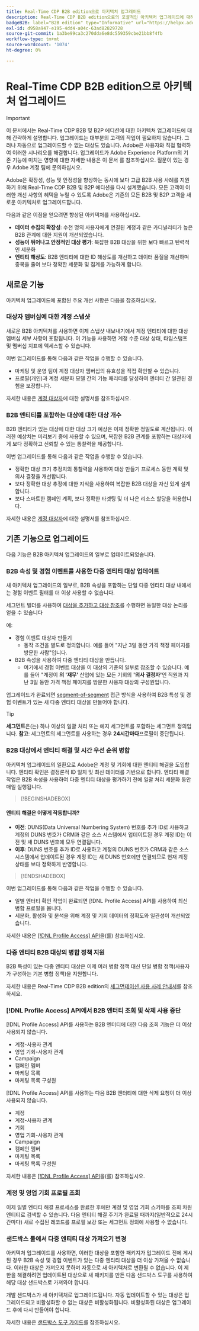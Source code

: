 ```yaml
---
title: Real-Time CDP B2B edition으로 아키텍처 업그레이드
description: Real-Time CDP B2B edition으로의 포괄적인 아키텍처 업그레이드에 대해 알아보려면 이 문서 를 참조하십시오.
badgeB2B: label="B2B edition" type="Informative" url="https://helpx.adobe.com/kr/legal/product-descriptions/real-time-customer-data-platform-b2b-edition-prime-and-ultimate-packages.html newtab=true"
exl-id: d958a947-e195-4dd4-a04c-63ad82829728
source-git-commit: 1a3be99ca3c270dda6e8dc559359cbe21bb8f4fb
workflow-type: tm+mt
source-wordcount: '1074'
ht-degree: 0%

---
```


# Real-Time CDP B2B edition으로 아키텍처 업그레이드

>[!IMPORTANT]
>
>이 문서에서는 Real-Time CDP B2B 및 B2P 에디션에 대한 아키텍처 업그레이드에 대해 간략하게 설명합니다. 업그레이드는 대부분의 고객의 작업이 필요하지 않습니다. 그러나 자동으로 업그레이드할 수 없는 대상도 있습니다. Adobe은 사용자와 직접 협력하여 이러한 시나리오를 해결합니다. 업그레이드가 Adobe Experience Platform의 기존 기능에 미치는 영향에 대한 자세한 내용은 이 문서 를 참조하십시오. 질문이 있는 경우 Adobe 계정 팀에 문의하십시오.

Adobe은 확장성, 성능 및 안정성을 향상하는 동시에 보다 고급 B2B 사용 사례를 지원하기 위해 Real-Time CDP B2B 및 B2P 에디션을 다시 설계했습니다. 모든 고객이 이러한 개선 사항의 혜택을 누릴 수 있도록 Adobe은 기존의 모든 B2B 및 B2P 고객을 새로운 아키텍처로 업그레이드합니다.

다음과 같은 이점을 얻으려면 향상된 아키텍처를 사용하십시오.

* **데이터 수집의 확장성**: 수천 명의 사용자에게 연결된 계정과 같은 카디널리티가 높은 B2B 관계에 대한 지원이 개선되었습니다.
* **성능이 뛰어나고 안정적인 대상 평가**: 복잡한 B2B 대상을 위한 보다 빠르고 탄력적인 세분화
* **엔티티 해상도**: B2B 엔티티에 대한 ID 해상도를 개선하고 데이터 품질을 개선하며 중복을 줄여 보다 정확한 세분화 및 집계를 가능하게 합니다.

## 새로운 기능

아키텍처 업그레이드에 포함된 주요 개선 사항은 다음을 참조하십시오.

### 대상자 멤버십에 대한 계정 스냅샷

새로운 B2B 아키텍처를 사용하면 이제 스냅샷 내보내기에서 계정 엔티티에 대한 대상 멤버십 세부 사항이 포함됩니다. 이 기능을 사용하면 계정 수준 대상 상태, 타임스탬프 및 멤버십 지표에 액세스할 수 있습니다.

이번 업그레이드를 통해 다음과 같은 작업을 수행할 수 있습니다.

* 마케팅 및 운영 팀이 계정 대상자 멤버십의 유효성을 직접 확인할 수 있습니다.
* 프로필(개인)과 계정 세분화 모델 간의 기능 패리티를 달성하여 엔터티 간 일관된 경험을 보장합니다.

자세한 내용은 [계정 대상자](../segmentation/types/account-audiences.md)에 대한 설명서를 참조하십시오.

### B2B 엔티티를 포함하는 대상에 대한 대상 개수

B2B 엔티티가 있는 대상에 대한 대상 크기 예상은 이제 정확한 정밀도로 계산됩니다. 이러한 예상치는 미리보기 중에 사용할 수 있으며, 복잡한 B2B 관계를 포함하는 대상자에게 보다 정확하고 신뢰할 수 있는 통찰력을 제공합니다.

이번 업그레이드를 통해 다음과 같은 작업을 수행할 수 있습니다.

* 정확한 대상 크기 추정치의 통찰력을 사용하여 대상 만들기 프로세스 동안 계획 및 의사 결정을 개선합니다.
* 보다 정확한 대상 추정에 대한 지식을 사용하여 복잡한 B2B 대상을 자신 있게 설계합니다.
* 보다 스마트한 캠페인 계획, 보다 정확한 타겟팅 및 더 나은 리소스 할당을 허용합니다.

자세한 내용은 [계정 대상자](../segmentation/types/account-audiences.md)에 대한 설명서를 참조하십시오.

## 기존 기능으로 업그레이드

다음 기능은 B2B 아키텍처 업그레이드의 일부로 업데이트되었습니다.

### B2B 속성 및 경험 이벤트를 사용한 다중 엔티티 대상 업데이트

새 아키텍처 업그레이드의 일부로, B2B 속성을 포함하는 단일 다중 엔티티 대상 내에서는 경험 이벤트 필터를 더 이상 사용할 수 없습니다.

세그먼트 빌더를 사용하여 [대상을 추가하고 대상 참조](../segmentation/ui/segment-builder.md#adding-audiences)를 수행하면 동일한 대상 논리를 얻을 수 있습니다

예:

* 경험 이벤트 대상자 만들기
   * 동작 조건을 별도로 정의합니다. 예를 들어 &quot;지난 3일 동안 가격 책정 페이지를 방문한 사람&quot;입니다.
* B2B 속성을 사용하여 다중 엔티티 대상을 만듭니다.
   * 여기에서 경험 이벤트 대상을 이 대상의 기준의 일부로 참조할 수 있습니다. 예를 들어 &quot;계정이 **의 &#39;재무&#39;** 산업에 있는 모든 기회의 **&#39;의사 결정자&#39;**&#x200B;인 직원과 지난 3일 동안 가격 책정 페이지를 방문한 사용자 대상의 구성원입니다.

업그레이드가 완료되면 [segment-of-segment](../segmentation/methods/edge-segmentation.md#edge-segmentation-query-types) 접근 방식을 사용하여 B2B 특성 및 경험 이벤트가 있는 새 다중 엔티티 대상을 만들어야 합니다.

>[!TIP]
>
>**세그먼트**&#x200B;은(는) 하나 이상의 일괄 처리 또는 에지 세그먼트를 포함하는 세그먼트 정의입니다. **참고**: 세그먼트의 세그먼트를 사용하는 경우 **24시간마다**&#x200B;프로필이 중단됩니다.

### B2B 대상에서 엔티티 해결 및 시간 우선 순위 병합

아키텍처 업그레이드의 일환으로 Adobe은 계정 및 기회에 대한 엔티티 해결을 도입합니다. 엔티티 확인은 결정론적 ID 일치 및 최신 데이터를 기반으로 합니다. 엔티티 해결 작업은 B2B 속성을 사용하여 다중 엔티티 대상을 평가하기 전에 일괄 처리 세분화 동안 매일 실행됩니다.

>[!BEGINSHADEBOX]

#### 엔티티 해결은 어떻게 작동합니까?

* **이전**: DUNS(Data Universal Numbering System) 번호를 추가 ID로 사용하고 계정의 DUNS 번호가 CRM과 같은 소스 시스템에서 업데이트된 경우 계정 ID는 이전 및 새 DUNS 번호에 모두 연결됩니다.
* **이후**: DUNS 번호를 추가 ID로 사용하고 계정의 DUNS 번호가 CRM과 같은 소스 시스템에서 업데이트된 경우 계정 ID는 새 DUNS 번호에만 연결되므로 현재 계정 상태를 보다 정확하게 반영합니다.

>[!ENDSHADEBOX]

이번 업그레이드를 통해 다음과 같은 작업을 수행할 수 있습니다.

* 일별 엔터티 확인 작업이 완료되면 [!DNL Profile Access] API를 사용하여 최신 병합 프로필을 봅니다.
* 세분화, 활성화 및 분석을 위해 계정 및 기회 데이터의 정확도와 일관성이 개선되었습니다.

자세한 내용은 [[!DNL Profile Access] API](../profile/api/entities.md)을(를) 참조하십시오.

### 다중 엔티티 B2B 대상의 병합 정책 지원

B2B 특성이 있는 다중 엔티티 대상은 이제 여러 병합 정책 대신 단일 병합 정책(사용자가 구성하는 기본 병합 정책)을 지원합니다.

자세한 내용은 Real-Time CDP B2B edition의 [세그먼테이션 사용 사례 안내서](./segmentation/b2b.md)를 참조하세요.

### [!DNL Profile Access] API에서 B2B 엔터티 조회 및 삭제 사용 중단

[!DNL Profile Access] API를 사용하는 B2B 엔터티에 대한 다음 조회 기능은 더 이상 사용되지 않습니다.

* 계정-사용자 관계
* 영업 기회-사용자 관계
* Campaign
* 캠페인 멤버
* 마케팅 목록
* 마케팅 목록 구성원

[!DNL Profile Access] API를 사용하는 다음 B2B 엔터티에 대한 삭제 요청이 더 이상 사용되지 않습니다.

* 계정
* 계정-사용자 관계
* 기회
* 영업 기회-사용자 관계
* Campaign
* 캠페인 멤버
* 마케팅 목록
* 마케팅 목록 구성원

자세한 내용은 [[!DNL Profile Access] API](../profile/api/entities.md)을(를) 참조하십시오.

### 계정 및 영업 기회 프로필 조회

이제 일별 엔티티 해결 프로세스를 완료한 후에만 계정 및 영업 기회 스키마를 조회 차원 엔티티로 검색할 수 있습니다. 다음 엔티티 해결 주기가 완료될 때까지(일반적으로 24시간마다) 새로 수집된 레코드를 프로필 보강 또는 세그먼트 정의에 사용할 수 없습니다.

<!-- ### Deprecation of audience creation via API for B2B entities

Creation of audiences using B2B entities via API is being deprecated. The list of affected B2B entities include:

* Account
* Opportunity
* Account-Person Relation
* Opportunity-Person Relation
* Campaign
* Campaign Member
* Marketing List
* Marketing List Member

Read the [segment definitions endpoint API guide](../segmentation/api/segment-definitions.md) for more information. -->

### 샌드박스 툴에서 다중 엔티티 대상 가져오기 변경

아키텍처 업그레이드를 사용하면, 이러한 대상을 포함한 패키지가 업그레이드 전에 게시된 경우 B2B 속성 및 경험 이벤트가 있는 다중 엔티티 대상을 더 이상 가져올 수 없습니다. 이러한 대상은 가져오지 못하며 자동으로 새 아키텍처로 변환될 수 없습니다. 이 제한을 해결하려면 업데이트된 대상으로 새 패키지를 만든 다음 샌드박스 도구를 사용하여 해당 대상 샌드박스로 가져와야 합니다.

개발 샌드박스가 새 아키텍처로 업그레이드됩니다. 자동 업데이트할 수 있는 대상은 업그레이드되고 비활성화할 수 없는 대상은 비활성화됩니다. 비활성화된 대상은 업그레이드 후에 다시 만들어야 합니다.

자세한 내용은 [샌드박스 도구 가이드](../sandboxes/ui/sandbox-tooling.md)를 참조하십시오.
